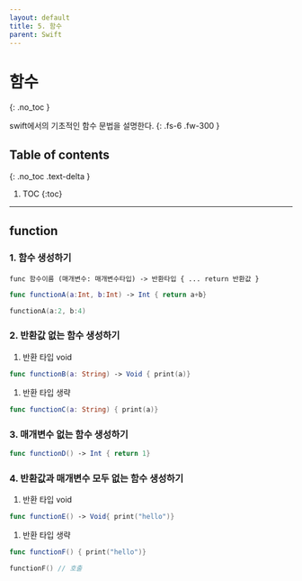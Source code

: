 ```yaml
---
layout: default
title: 5. 함수 
parent: Swift
---
```



# 함수
{: .no_toc }

swift에서의 기초적인 함수 문법을 설명한다.
{: .fs-6 .fw-300 }


## Table of contents
{: .no_toc .text-delta }

1. TOC
{:toc}

---



## function 

### 1. 함수 생성하기 

 `func 함수이름 (매개변수: 매개변수타입) -> 반환타입 { ... return 반환값 }`

```swift
func functionA(a:Int, b:Int) -> Int { return a+b}

functionA(a:2, b:4)
```

### 2. 반환값 없는 함수 생성하기 

1. 반환 타입 void 
```swift
func functionB(a: String) -> Void { print(a)}
```

1. 반환 타입 생략 
```swift
func functionC(a: String) { print(a)}
```

### 3. 매개변수 없는 함수 생성하기 

```swift
func functionD() -> Int { return 1}
```

### 4. 반환값과 매개변수 모두 없는 함수 생성하기 

1. 반환 타입 void 
```swift
func functionE() -> Void{ print("hello")}
```

1. 반환 타입 생략 
```swift
func functionF() { print("hello")}

functionF() // 호출 
```


